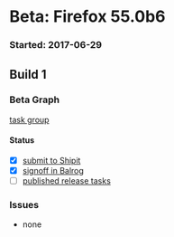 # Beta: Firefox 55.0b6

### Started: 2017-06-29

## Build 1

### Beta Graph
[task group](https://tools.taskcluster.net/push-inspector/#/52Z3WeyMRnO104IobAspjw)


#### Status
- [x] [submit to Shipit](https://wiki.mozilla.org/Release:Release_Automation_on_Mercurial:Starting_a_Release#Submit_to_Ship_It)
- [x] [signoff in Balrog](../how-tos/relpro.md#3-signoffs)
- [ ] [published release tasks](../how-tos/relpro.md#4-publish-release)

### Issues
- none


